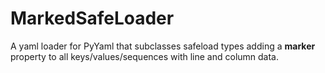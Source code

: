 # MarkedSafeLoader
A yaml loader for PyYaml that subclasses safeload types adding a __marker__ property to all keys/values/sequences with line and column data. 
